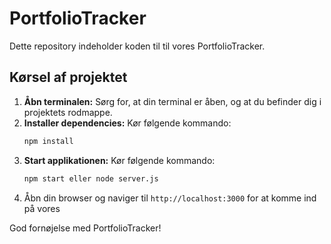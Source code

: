 # PortfolioTracker

Dette repository indeholder koden til til vores PortfolioTracker.

## Kørsel af projektet

1. **Åbn terminalen:** Sørg for, at din terminal er åben, og at du befinder dig i projektets rodmappe.
2. **Installer dependencies:** Kør følgende kommando:
   ```bash
   npm install
   ```
3. **Start applikationen:** Kør følgende kommando:
   ```bash
   npm start eller node server.js
   ```
4. Åbn din browser og naviger til `http://localhost:3000` for at komme ind på vores 

God fornøjelse med PortfolioTracker!
